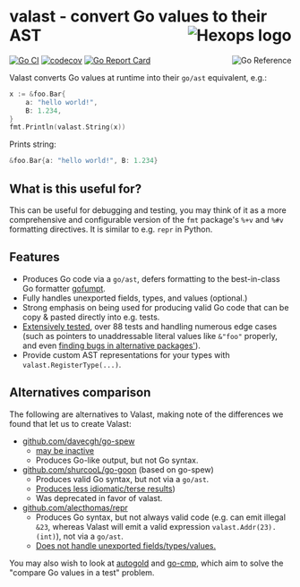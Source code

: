 # valast - convert Go values to their AST <a href="https://hexops.com"><img align="right" alt="Hexops logo" src="https://raw.githubusercontent.com/hexops/media/master/readme.svg"></img></a>

<a href="https://pkg.go.dev/github.com/hexops/valast"><img src="https://pkg.go.dev/badge/badge/github.com/hexops/valast.svg" alt="Go Reference" align="right"></a>
  
[![Go CI](https://github.com/hexops/valast/workflows/Go%20CI/badge.svg)](https://github.com/hexops/valast/actions) [![codecov](https://codecov.io/gh/hexops/valast/branch/main/graph/badge.svg?token=Iw1FdYk0m8)](https://codecov.io/gh/hexops/valast) [![Go Report Card](https://goreportcard.com/badge/github.com/hexops/valast)](https://goreportcard.com/report/github.com/hexops/valast)

Valast converts Go values at runtime into their `go/ast` equivalent, e.g.:

```Go
x := &foo.Bar{
    a: "hello world!",
    B: 1.234,
}
fmt.Println(valast.String(x))
```

Prints string:

```Go
&foo.Bar{a: "hello world!", B: 1.234}
```

## What is this useful for?

This can be useful for debugging and testing, you may think of it as a more comprehensive and configurable version of the `fmt` package's `%+v` and `%#v` formatting directives. It is similar to e.g. `repr` in Python.

## Features

- Produces Go code via a `go/ast`, defers formatting to the best-in-class Go formatter [gofumpt](https://github.com/mvdan/gofumpt).
- Fully handles unexported fields, types, and values (optional.)
- Strong emphasis on being used for producing valid Go code that can be copy & pasted directly into e.g. tests.
- [Extensively tested](https://github.com/hexops/valast/tree/main/testdata), over 88 tests and handling numerous edge cases (such as pointers to unaddressable literal values like `&"foo"` properly, and even [finding bugs in alternative packages'](https://github.com/shurcooL/go-goon/issues/15)).
- Provide custom AST representations for your types with `valast.RegisterType(...)`.

## Alternatives comparison

The following are alternatives to Valast, making note of the differences we found that let us to create Valast:

- [github.com/davecgh/go-spew](https://github.com/davecgh/go-spew)
    - [may be inactive](https://github.com/davecgh/go-spew/issues/128)
    - Produces Go-like output, but not Go syntax.
- [github.com/shurcooL/go-goon](https://github.com/shurcooL/go-goon) (based on go-spew)
    - Produces valid Go syntax, but not via a `go/ast`.
    - [Produces less idiomatic/terse results](https://github.com/shurcooL/go-goon/issues/11))
    - Was deprecated in favor of valast.
- [github.com/alecthomas/repr](https://github.com/alecthomas/repr)
    - Produces Go syntax, but not always valid code (e.g. can emit illegal `&23`, whereas Valast will emit a valid expression `valast.Addr(23).(int)`), not via a `go/ast`.
    - [Does not handle unexported fields/types/values.](https://github.com/alecthomas/repr/pull/13)

You may also wish to look at [autogold](https://github.com/hexops/autogold) and [go-cmp](https://github.com/google/go-cmp), which aim to solve the "compare Go values in a test" problem.
